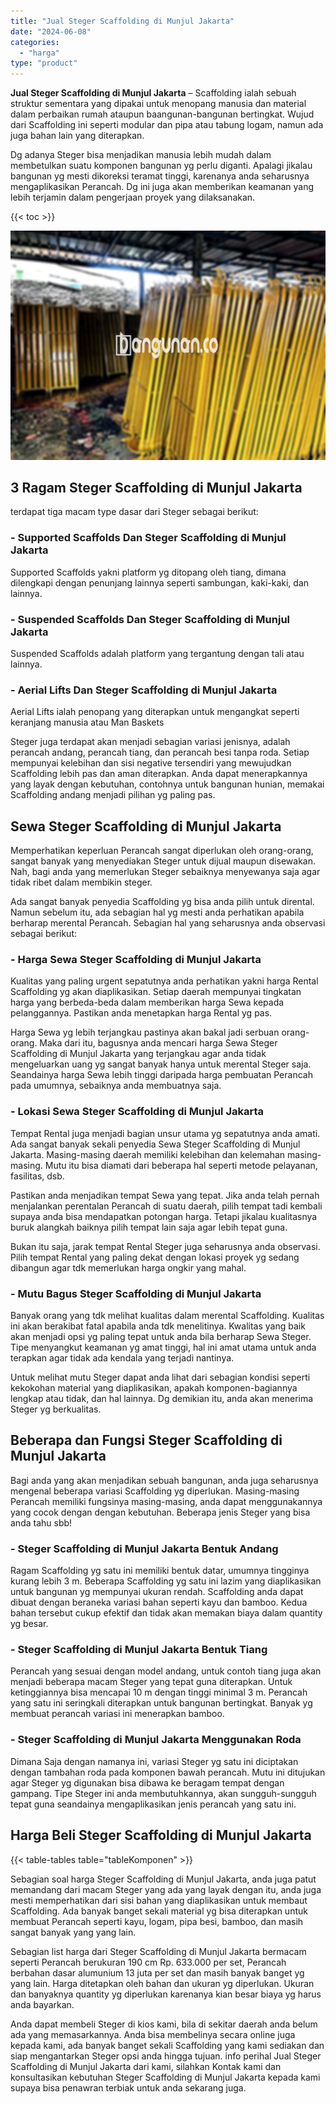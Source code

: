 ```yaml
---
title: "Jual Steger Scaffolding di Munjul Jakarta"
date: "2024-06-08"
categories: 
  - "harga"
type: "product"
---
```


**Jual Steger Scaffolding di Munjul Jakarta** – Scaffolding ialah sebuah struktur sementara yang dipakai untuk menopang manusia dan material dalam perbaikan rumah ataupun baangunan-bangunan bertingkat. Wujud dari Scaffolding ini seperti modular dan pipa atau tabung logam, namun ada juga bahan lain yang diterapkan.

Dg adanya Steger bisa menjadikan manusia lebih mudah dalam membetulkan suatu komponen bangunan yg perlu diganti. Apalagi jikalau bangunan yg mesti dikoreksi teramat tinggi, karenanya anda seharusnya mengaplikasikan Perancah. Dg ini juga akan memberikan keamanan yang lebih terjamin dalam pengerjaan proyek yang dilaksanakan.

{{< toc >}}

![Jual Steger Scaffolding di Munjul Jakarta](/images/sewa-scaffolding-steger-11.png)

## 3 Ragam Steger Scaffolding di Munjul Jakarta

terdapat tiga macam type dasar dari Steger sebagai berikut:

### \- Supported Scaffolds Dan Steger Scaffolding di Munjul Jakarta

Supported Scaffolds yakni platform yg ditopang oleh tiang, dimana dilengkapi dengan penunjang lainnya seperti sambungan, kaki-kaki, dan lainnya.

### \- Suspended Scaffolds Dan Steger Scaffolding di Munjul Jakarta

Suspended Scaffolds adalah platform yang tergantung dengan tali atau lainnya.

### \- Aerial Lifts Dan Steger Scaffolding di Munjul Jakarta

Aerial Lifts ialah penopang yang diterapkan untuk mengangkat seperti keranjang manusia atau Man Baskets

Steger juga terdapat akan menjadi sebagian variasi jenisnya, adalah perancah andang, perancah tiang, dan perancah besi tanpa roda. Setiap mempunyai kelebihan dan sisi negative tersendiri yang mewujudkan Scaffolding lebih pas dan aman diterapkan. Anda dapat menerapkannya yang layak dengan kebutuhan, contohnya untuk bangunan hunian, memakai Scaffolding andang menjadi pilihan yg paling pas.

## Sewa Steger Scaffolding di Munjul Jakarta

Memperhatikan keperluan Perancah sangat diperlukan oleh orang-orang, sangat banyak yang menyediakan Steger untuk dijual maupun disewakan. Nah, bagi anda yang memerlukan Steger sebaiknya menyewanya saja agar tidak ribet dalam membikin steger.

Ada sangat banyak penyedia Scaffolding yg bisa anda pilih untuk dirental. Namun sebelum itu, ada sebagian hal yg mesti anda perhatikan apabila berharap merental Perancah. Sebagian hal yang seharusnya anda observasi sebagai berikut:

### \- Harga Sewa Steger Scaffolding di Munjul Jakarta

Kualitas yang paling urgent sepatutnya anda perhatikan yakni harga Rental Scaffolding yg akan diaplikasikan. Setiap daerah mempunyai tingkatan harga yang berbeda-beda dalam memberikan harga Sewa kepada pelanggannya. Pastikan anda menetapkan harga Rental yg pas.

Harga Sewa yg lebih terjangkau pastinya akan bakal jadi serbuan orang-orang. Maka dari itu, bagusnya anda mencari harga Sewa Steger Scaffolding di Munjul Jakarta yang terjangkau agar anda tidak mengeluarkan uang yg sangat banyak hanya untuk merental Steger saja. Seandainya harga Sewa lebih tinggi daripada harga pembuatan Perancah pada umumnya, sebaiknya anda membuatnya saja.

### \- Lokasi Sewa Steger Scaffolding di Munjul Jakarta

Tempat Rental juga menjadi bagian unsur utama yg sepatutnya anda amati. Ada sangat banyak sekali penyedia Sewa Steger Scaffolding di Munjul Jakarta. Masing-masing daerah memiliki kelebihan dan kelemahan masing-masing. Mutu itu bisa diamati dari beberapa hal seperti metode pelayanan, fasilitas, dsb.

Pastikan anda menjadikan tempat Sewa yang tepat. Jika anda telah pernah menjalankan perentalan Perancah di suatu daerah, pilih tempat tadi kembali supaya anda bisa mendapatkan potongan harga. Tetapi jikalau kualitasnya buruk alangkah baiknya pilih tempat lain saja agar lebih tepat guna.

Bukan itu saja, jarak tempat Rental Steger juga seharusnya anda observasi. Pilih tempat Rental yang paling dekat dengan lokasi proyek yg sedang dibangun agar tdk memerlukan harga ongkir yang mahal.

### \- Mutu Bagus Steger Scaffolding di Munjul Jakarta

Banyak orang yang tdk melihat kualitas dalam merental Scaffolding. Kualitas ini akan berakibat fatal apabila anda tdk menelitinya. Kwalitas yang baik akan menjadi opsi yg paling tepat untuk anda bila berharap Sewa Steger. Tipe menyangkut keamanan yg amat tinggi, hal ini amat utama untuk anda terapkan agar tidak ada kendala yang terjadi nantinya.

Untuk melihat mutu Steger dapat anda lihat dari sebagian kondisi seperti kekokohan material yang diaplikasikan, apakah komponen-bagiannya lengkap atau tidak, dan hal lainnya. Dg demikian itu, anda akan menerima Steger yg berkualitas.

## Beberapa dan Fungsi Steger Scaffolding di Munjul Jakarta

Bagi anda yang akan menjadikan sebuah bangunan, anda juga seharusnya mengenal beberapa variasi Scaffolding yg diperlukan. Masing-masing Perancah memiliki fungsinya masing-masing, anda dapat menggunakannya yang cocok dengan dengan kebutuhan. Beberapa jenis Steger yang bisa anda tahu sbb!

### \- Steger Scaffolding di Munjul Jakarta Bentuk Andang

Ragam Scaffolding yg satu ini memiliki bentuk datar, umumnya tingginya kurang lebih 3 m. Beberapa Scaffolding yg satu ini lazim yang diaplikasikan untuk bangunan yg mempunyai ukuran rendah. Scaffolding anda dapat dibuat dengan beraneka variasi bahan seperti kayu dan bamboo. Kedua bahan tersebut cukup efektif dan tidak akan memakan biaya dalam quantity yg besar.

### \- Steger Scaffolding di Munjul Jakarta Bentuk Tiang

Perancah yang sesuai dengan model andang, untuk contoh tiang juga akan menjadi beberapa macam Steger yang tepat guna diterapkan. Untuk ketinggiannya bisa mencapai 10 m dengan tinggi minimal 3 m. Perancah yang satu ini seringkali diterapkan untuk bangunan bertingkat. Banyak yg membuat perancah variasi ini menerapkan bamboo.

### \- Steger Scaffolding di Munjul Jakarta Menggunakan Roda

Dimana Saja dengan namanya ini, variasi Steger yg satu ini diciptakan dengan tambahan roda pada komponen bawah perancah. Mutu ini ditujukan agar Steger yg digunakan bisa dibawa ke beragam tempat dengan gampang. Tipe Steger ini anda membutuhkannya, akan sungguh-sungguh tepat guna seandainya mengaplikasikan jenis perancah yang satu ini.

## Harga Beli Steger Scaffolding di Munjul Jakarta

{{< table-tables table="tableKomponen" >}}

Sebagian soal harga Steger Scaffolding di Munjul Jakarta, anda juga patut memandang dari macam Steger yang ada yang layak dengan itu, anda juga mesti memperhatikan dari sisi bahan yang diaplikasikan untuk membaut Scaffolding. Ada banyak banget sekali material yg bisa diterapkan untuk membuat Perancah seperti kayu, logam, pipa besi, bamboo, dan masih sangat banyak yang yang lain.

Sebagian list harga dari Steger Scaffolding di Munjul Jakarta bermacam seperti Perancah berukuran 190 cm Rp. 633.000 per set, Perancah berbahan dasar alumunium 13 juta per set dan masih banyak banget yg yang lain. Harga ditetapkan oleh bahan dan ukuran yg diperlukan. Ukuran dan banyaknya quantity yg diperlukan karenanya kian besar biaya yg harus anda bayarkan.

Anda dapat membeli Steger di kios kami, bila di sekitar daerah anda belum ada yang memasarkannya. Anda bisa membelinya secara online juga kepada kami, ada banyak banget sekali Scaffolding yang kami sediakan dan siap mengantarkan Steger opsi anda hingga tujuan. info perihal Jual Steger Scaffolding di Munjul Jakarta dari kami, silahkan Kontak kami dan konsultasikan kebutuhan Steger Scaffolding di Munjul Jakarta kepada kami supaya bisa penawran terbiak untuk anda sekarang juga.
